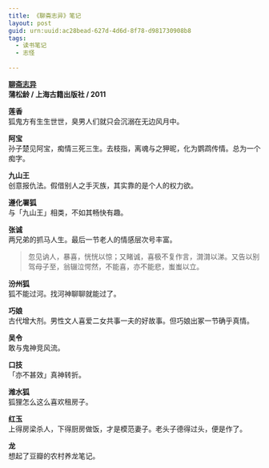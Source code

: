 ```yaml
---
title: 《聊斋志异》笔记
layout: post
guid: urn:uuid:ac28bead-627d-4d6d-8f78-d981730908b8
tags:
  - 读书笔记
  - 志怪
  
---
```


__[聊斋志异](http://book.douban.com/subject/5392911/)__    
__蒲松龄 / 上海古籍出版社 / 2011__  

__莲香__  
狐鬼方有生生世世，臭男人们就只会沉溺在无边风月中。

__阿宝__  
孙子楚见阿宝，痴情三死三生。去枝指，离魂与之狎昵，化为鹦鹉传情。总为一个痴字。

__九山王__  
创意报仇法。假借别人之手灭族，其实靠的是个人的权力欲。

__遵化署狐__  
与「九山王」相类，不如其畅快有趣。

__张诚__  
两兄弟的抓马人生。最后一节老人的情感层次号丰富。
> 忽见讷人，暴喜，恍恍以惊；又睹诚，喜极不复作言，潸潸以涕。又告以别 驾母子至，翁辍泣愕然，不能喜，亦不能悲，蚩蚩以立。

__汾州狐__  
狐不能过河。找河神聊聊就能过了。

__巧娘__  
古代增大剂。男性文人喜爱二女共事一夫的好故事。但巧娘出冢一节确乎真情。

__吴令__  
敢与鬼神竞风流。

__口技__  
「亦不甚效」真神转折。

__潍水狐__  
狐狸怎么这么喜欢租房子。

__红玉__  
上得房梁杀人，下得厨房做饭，才是模范妻子。老头子德得过头，便是作了。

__龙__  
想起了豆瓣的农村养龙笔记。
